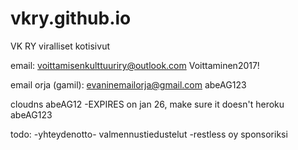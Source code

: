# vkry.github.io
VK RY viralliset kotisivut

email:
voittamisenkulttuuriry@outlook.com
Voittaminen2017!

email orja (gamil):
evaninemailorja@gmail.com
abeAG123

cloudns abeAG12
-EXPIRES on jan 26, make sure it doesn't
heroku abeAG123

todo:
-yhteydenotto- valmennustiedustelut
-restless oy sponsoriksi

